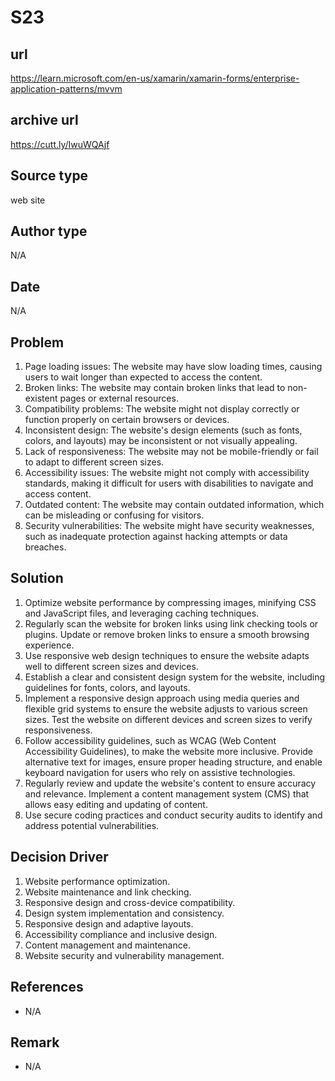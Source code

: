 # S23

## url
https://learn.microsoft.com/en-us/xamarin/xamarin-forms/enterprise-application-patterns/mvvm

## archive url
https://cutt.ly/IwuWQAjf

## Source type
web site

## Author type
N/A

## Date
N/A

## Problem
1. Page loading issues: The website may have slow loading times, causing users to wait longer than expected to access the content.
2. Broken links: The website may contain broken links that lead to non-existent pages or external resources.
3. Compatibility problems: The website might not display correctly or function properly on certain browsers or devices.
4. Inconsistent design: The website's design elements (such as fonts, colors, and layouts) may be inconsistent or not visually appealing.
5. Lack of responsiveness: The website may not be mobile-friendly or fail to adapt to different screen sizes.
6. Accessibility issues: The website might not comply with accessibility standards, making it difficult for users with disabilities to navigate and access content.
7. Outdated content: The website may contain outdated information, which can be misleading or confusing for visitors.
8. Security vulnerabilities: The website might have security weaknesses, such as inadequate protection against hacking attempts or data breaches.

## Solution 
1. Optimize website performance by compressing images, minifying CSS and JavaScript files, and leveraging caching techniques.
2. Regularly scan the website for broken links using link checking tools or plugins.
Update or remove broken links to ensure a smooth browsing experience.
3. Use responsive web design techniques to ensure the website adapts well to different screen sizes and devices.
4. Establish a clear and consistent design system for the website, including guidelines for fonts, colors, and layouts.
5. Implement a responsive design approach using media queries and flexible grid systems to ensure the website adjusts to various screen sizes.
Test the website on different devices and screen sizes to verify responsiveness.
6. Follow accessibility guidelines, such as WCAG (Web Content Accessibility Guidelines), to make the website more inclusive.
Provide alternative text for images, ensure proper heading structure, and enable keyboard navigation for users who rely on assistive technologies.
7. Regularly review and update the website's content to ensure accuracy and relevance.
Implement a content management system (CMS) that allows easy editing and updating of content.
8. Use secure coding practices and conduct security audits to identify and address potential vulnerabilities.


## Decision Driver
1. Website performance optimization.
2. Website maintenance and link checking.
3. Responsive design and cross-device compatibility.
4. Design system implementation and consistency.
5. Responsive design and adaptive layouts.
6. Accessibility compliance and inclusive design.
7. Content management and maintenance.
8. Website security and vulnerability management.

## References 
- N/A   

## Remark
- N/A